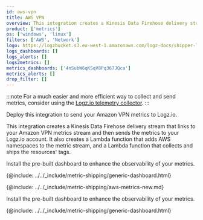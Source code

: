 ```yaml
---
id: aws-vpn
title: AWS VPN
overview: This integration creates a Kinesis Data Firehose delivery stream that links to your Amazon VPN metrics stream and then sends the metrics to your Logz.io account. It also creates a Lambda function that adds AWS namespaces to the metric stream, and a Lambda function that collects and ships the resources' tags.
product: ['metrics']
os: ['windows', 'linux']
filters: ['AWS', 'Network']
logo: https://logzbucket.s3.eu-west-1.amazonaws.com/logz-docs/shipper-logos/aws-vpn.png
logs_dashboards: []
logs_alerts: []
logs2metrics: []
metrics_dashboards: ['4nSubW6qKSqV8Pq367JQca']
metrics_alerts: []
drop_filter: []
---
```





:::note
For a much easier and more efficient way to collect and send metrics, consider using the [Logz.io telemetry collector](https://app.logz.io/#/dashboard/integrations/collectors?tags=Quick%20Setup).
:::




Deploy this integration to send your Amazon VPN metrics to Logz.io.

This integration creates a Kinesis Data Firehose delivery stream that links to your Amazon VPN metrics stream and then sends the metrics to your Logz.io account. It also creates a Lambda function that adds AWS namespaces to the metric stream, and a Lambda function that collects and ships the resources' tags.

Install the pre-built dashboard to enhance the observability of your metrics.

<!-- logzio-inject:install:grafana:dashboards ids=["4nSubW6qKSqV8Pq367JQca"] -->

{@include: ../../_include/metric-shipping/generic-dashboard.html}

{@include: ../../_include/metric-shipping/aws-metrics-new.md}


Install the pre-built dashboard to enhance the observability of your metrics.

<!-- logzio-inject:install:grafana:dashboards ids=["4nSubW6qKSqV8Pq367JQca"] -->

{@include: ../../_include/metric-shipping/generic-dashboard.html}
